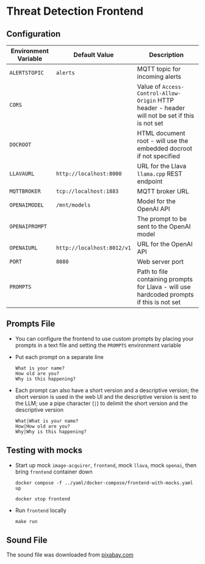# Threat Detection Frontend

## Configuration

|Environment Variable|Default Value|Description|
|---|---|---|
|`ALERTSTOPIC`|`alerts`|MQTT topic for incoming alerts|
`CORS`||Value of `Access-Control-Allow-Origin` HTTP header - header will not be set if this is not set|
|`DOCROOT`||HTML document root - will use the embedded docroot if not specified|
|`LLAVAURL`|`http://localhost:8000`|URL for the Llava `llama.cpp` REST endpoint|
|`MQTTBROKER`|`tcp://localhost:1883`|MQTT broker URL|
|`OPENAIMODEL`|`/mnt/models`|Model for the OpenAI API|
|`OPENAIPROMPT`||The prompt to be sent to the OpenAI model|
|`OPENAIURL`|`http://localhost:8012/v1`|URL for the OpenAI API|
|`PORT`|`8080`|Web server port|
|`PROMPTS`||Path to file containing prompts for Llava - will use hardcoded prompts if this is not set|


## Prompts File

*   You can configure the frontend to use custom prompts by placing your prompts in a text file and setting the `PROMPTS` environment variable

*   Put each prompt on a separate line

		What is your name?
		How old are you?
		Why is this happening?

*   Each prompt can also have a short version and a descriptive version; the short version is used in the web UI and the descriptive version is sent to the LLM; use a pipe character (`|`) to delimit the short version and the descriptive version

		What|What is your name?
		How|How old are you?
		Why|Why is this happening?


## Testing with mocks

*   Start up mock `image-acquirer`, `frontend`, mock `llava`, mock `openai`, then bring `frontend` container down

		docker compose -f ../yaml/docker-compose/frontend-with-mocks.yaml up

		docker stop frontend

*   Run `frontend` locally

		make run


## Sound File

The sound file was downloaded from [pixabay.com](https://pixabay.com/service/terms/)

